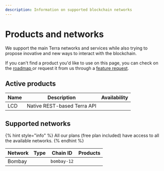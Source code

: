 ```yaml
---
description: Information on supported blockchain networks
---
```


# Products and networks

We support the main Terra networks and services while also trying to propose inovative and new ways to interact with the blockchain.

If you can't find a product you'd like to use on this page, you can check on the [roadmap ](https://setten.notion.site/ee53350cc8bb462f9d1ad9144eed18bb?v=79a05a0f2573439ba8fce66d0cbf4bf0)or request it from us through a [feature request](https://github.com/orgs/setten-io/discussions/categories/feature-requests).

## Active products

<table><thead><tr><th>Name</th><th>Description</th><th data-type="select">Availability</th></tr></thead><tbody><tr><td>LCD</td><td>Native REST-based Terra API</td><td></td></tr></tbody></table>

## Supported networks

{% hint style="info" %}
All our plans (free plan included) have access to all the available networks.
{% endhint %}

<table><thead><tr><th>Network</th><th data-type="select">Type</th><th>Chain ID</th><th data-type="select" data-multiple>Products</th></tr></thead><tbody><tr><td>Bombay</td><td></td><td><code>bombay-12</code></td><td></td></tr></tbody></table>
